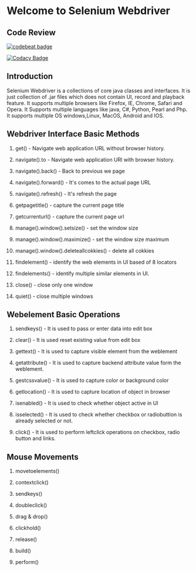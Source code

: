 # Welcome to Selenium Webdriver 

## Code Review

<a href="https://codebeat.co/projects/github-com-selenium-auto-selenium-webdriver-master"><img alt="codebeat badge" src="https://codebeat.co/badges/d05e25d6-7a85-4659-bc0a-d2f5eb3d8ffe" /></a>

[![Codacy Badge](https://api.codacy.com/project/badge/Grade/4741cfc49429440f9f9b17990cdcbbf5)](https://www.codacy.com/manual/Java-Squad/Selenium-Webdriver?utm_source=github.com&amp;utm_medium=referral&amp;utm_content=Selenium-Auto/Selenium-Webdriver&amp;utm_campaign=Badge_Grade)


## Introduction

Selenium Webdriver is a collections of core java classes and interfaces. It is just collection of .jar files which does not contain UI, record and playback feature. It supports multiple browsers like Firefox, IE, Chrome, Safari and Opera. It Supports multiple languages like java, C#, Python, Pearl and Php. It supports multiple OS windows,Linux, MacOS, Android and IOS.  



## Webdriver  Interface Basic Methods


1. get() - Navigate web application URL without browser history.

2. navigate().to - Navigate web application URl with browser history.

3. navigate().back() - Back to previous we page

4. navigate().forward() - It's comes to the actual page URL

5. navigate().refresh() - It's refresh the page  

6. getpagetitle() - capture the current page title 

7. getcurrenturl() - capture the current page url

8. manage().window().setsize() - set the window size

9. manage().window().maximize() - set the window size maximum

10. manage().window().deleteallcokkies() - delete all cokkies

11. findelement() - identify the web elements in UI based of 8 locators

12. findelements() - identify  multiple similar elements in UI.

13. close() - close only one window

14. quiet() - close multiple windows

## Webelement Basic Operations

1. sendkeys() - It is used to pass or enter data into edit box

2. clear() - It is used reset existing value from edit box

3. gettext() - It is used to capture visible element from the weblement

4. getattribute() - It is used to capture backend attribute value form the weblement.

5. gestcssvalue() - It is used to capture color or background color

6. getlocation() - It is used to capture location of object in browser

7. isenabled() - It is used to check whether object active in UI 

8. isselected() - It is used to check whether checkbox or radiobuttion is already selected or not.

9. click() - It is used to perform leftclick operations on checkbox, radio button and links.

## Mouse Movements
1. movetoelements()

2. contextclick()

3. sendkeys()

4. doubleclick()

5. drag & drop()

6. clickhold()

7. release()

8. build()

9. perform()


